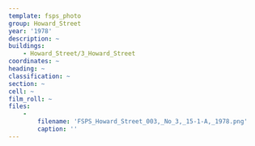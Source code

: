 ```yaml
---
template: fsps_photo
group: Howard_Street
year: '1978'
description: ~
buildings:
    - Howard_Street/3_Howard_Street
coordinates: ~
heading: ~
classification: ~
section: ~
cell: ~
film_roll: ~
files:
    -
        filename: 'FSPS_Howard_Street_003,_No_3,_15-1-A,_1978.png'
        caption: ''
---
```

